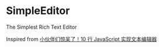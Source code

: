 # SimpleEditor

The Simplest Rich Text Editor

Inspired from [小伙伴们惊呆了！10 行 JavaScript 实现文本编辑器](http://www.cnblogs.com/lhb25/p/html5-wysisyg-inline-editor.html)
